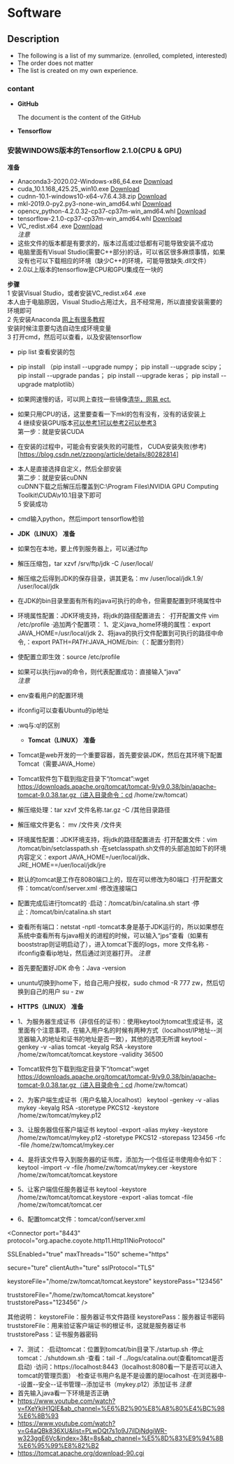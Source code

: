 # Software

## Description
- The following is a list of my summarize. (enrolled, completed, interested)
- The order does not matter
- The list is created on my own experience.

### contant

- **GitHub**
  
  The document is the content of the GitHub

- **Tensorflow**

### 安装WINDOWS版本的Tensorflow 2.1.0(CPU & GPU)  
**准备**
- Anaconda3-2020.02-Windows-x86_64.exe [Download](https://www.anaconda.com/distribution/)
- cuda_10.1.168_425.25_win10.exe [Download](https://developer.nvidia.com/cuda-toolkit-archive)
- cudnn-10.1-windows10-x64-v7.6.4.38.zip [Download](https://developer.nvidia.com/rdp/cudnn-download)
- mkl-2019.0-py2.py3-none-win_amd64.whl [Download](https://pypi.org/project/mkl/#files)
- opencv_python-4.2.0.32-cp37-cp37m-win_amd64.whl [Download](https://pypi.org/search/?q=opencv)
- tensorflow-2.1.0-cp37-cp37m-win_amd64.whl [Download](https://pypi.org/search/?q=tensorflow&o=)
- VC_redist.x64 .exe [Download](https://www.microsoft.com/zh-cn/download/confirmation.aspx?id=52685)  
*注意*
- 这些文件的版本都是有要求的，版本过高或过低都有可能导致安装不成功
- 电脑里面有Visual Studio(需要C++部分)的话，可以省区很多麻烦事情，如果没有也可以下载相应的环境（缺少C++的环境，可能导致缺失.dll文件）
- 2.0以上版本的tensorflow是CPU和GPU集成在一块的  

**步骤**  
   1 安装Visual Studio，或者安装VC_redist.x64 .exe   
  本人由于电脑原因，Visual Studio占用过大，且不经常用，所以直接安装需要的环境即可     
   2 先安装Anaconda [网上有很多教程](https://blog.csdn.net/u012318074/article/details/77075209)  
  安装时候注意要勾选自动生成环境变量    
   3 打开cmd，然后可以查看，以及安装tensorflow    
 - pip list 查看安装的包  
 - pip install （pip install --upgrade numpy；  pip install --upgrade scipy；  pip install --upgrade pandas；
  pip install --upgrade keras；  pip install --upgrade matplotlib）  
 - 如果网速慢的话，可以网上查找一些镜像[清华，网易 ect.](https://blog.csdn.net/lambert310/article/details/52412059)   
 - 如果只用CPU的话，这里要查看一下mkl的包有没有，没有的话安装上   
   4 继续安装GPU版本[可以参考1](https://blog.csdn.net/WWTOR/article/details/80603296)[可以参考2](https://www.cnblogs.com/sorex/p/7615185.html)[可以参考3](https://zhuanlan.zhihu.com/p/107683614)  
  第一步：就是安装CUDA    
 - 在安装的过程中，可能会有安装失败的可能性， CUDA安装失败(参考)[https://blog.csdn.net/zzpong/article/details/80282814]  
 - 本人是直接选择自定义，然后全部安装    
 第二步：就是安装cuDNN   
 cuDNN下载之后解压后覆盖到C:\Program Files\NVIDIA GPU Computing Toolkit\CUDA\v10.1目录下即可   
   5 安装成功  
 - cmd输入python，然后import tensorflow检验
  

- **JDK（LINUX）**
  **准备**
- 如果包在本地，要上传到服务器上，可以通过ftp
- 解压压缩包，tar xzvf /srv/ftp/jdk -C /user/local/
- 解压缩之后得到JDK的保存目录，讲其更名：mv /user/local/jdk.1.9/ /user/local/jdk
- 在JDK的bin目录里面有所有的java可执行的命令，但需要配置到环境属性中
- 环境属性配置：JDK环境支持，将jdk的路径配置进去：
  ·打开配置文件 vim /etc/profile
  ·追加两个配置项：
  1、定义java_home环境的属性：export JAVA_HOME=/usr/local/jdk
  2、将java的执行文件配置到可执行的路径中命令,：export PATH=$PATH:$JAVA_HOME/bin:（：配置分割符）
- 使配置立即生效：source /etc/profile
- 如果可以执行java的命令，则代表配置成功：直接输入“java”  
*注意*
- env查看用户的配置环境
- ifconfig可以查看Ubuntu的ip地址
- :wq与:q!的区别


  - **Tomcat（LINUX）**
  **准备**
- Tomcat是web开发的一个重要容器，首先要安装JDK，然后在其环境下配置Tomcat（需要JAVA_Home）
- Tomcat软件包下载到指定目录下“/tomcat”:wget https://downloads.apache.org/tomcat/tomcat-9/v9.0.38/bin/apache-tomcat-9.0.38.tar.gz（进入目录命令：cd /home/zw/tomcat）
- 解压缩处理：tar xzvf 文件名称.tar.gz -C /其他目录路径
- 解压缩文件更名： mv /文件夹 /文件夹
- 环境属性配置：JDK环境支持，将jdk的路径配置进去
  ·打开配置文件：vim /tomcat/bin/setclasspath.sh
  ·在setclasspath.sh文件的头部追加如下的环境内容定义：export JAVA_HOME=/uer/local/jdk、JRE_HOME==/uer/local/jdk/jre
- 默认的tomcat是工作在8080端口上的，现在可以修改为80端口
  ·打开配置文件：tomcat/conf/server.xml
  ·修改连接端口
- 配置完成后进行tomcat的
  ·启动：/tomcat/bin/catalina.sh start 
  ·停止：/tomcat/bin/catalina.sh start
- 查看所有端口：netstat -nptl
-tomcat本身是基于JDK运行的，所以如果想在系统中查看所有与java相关的进程的时候，可以输入“jps”查看（如果有booststrap则证明启动了），进入tomcat下面的logs，more 文件名称
-ifconfig查看ip地址，然后通过浏览器打开。
*注意*
- 首先要配置好JDK 命令：Java -version
- ununtu切换到home下，给自己用户授权，sudo chmod -R 777 zw，然后切换到自己的用户 su - zw


- **HTTPS（LINUX）**
  **准备**
- 1、为服务器生成证书（非信任的证书）：使用keytool为tomcat生成证书，这里面有个注意事项，在输入用户名的时候有两种方式（localhost/IP地址--浏览器输入的地址和证书的地址是否一致），其他的选项无所谓
keytool -genkey -v -alias tomcat -keyalg RSA -keystore /home/zw/tomcat/tomcat.keystore -validity 36500
- Tomcat软件包下载到指定目录下“/tomcat”:wget https://downloads.apache.org/tomcat/tomcat-9/v9.0.38/bin/apache-tomcat-9.0.38.tar.gz（进入目录命令：cd /home/zw/tomcat）
- 2、为客户端生成证书（用户名输入localhost）
keytool -genkey -v -alias mykey -keyalg RSA -storetype PKCS12 -keystore /home/zw/tomcat/mykey.p12
- 3、让服务器信任客户端证书
keytool -export -alias mykey -keystore /home/zw/tomcat/mykey.p12 -storetype PKCS12 -storepass 123456 -rfc -file /home/zw/tomcat/mykey.cer
- 4、是将该文件导入到服务器的证书库，添加为一个信任证书使用命令如下：
keytool -import -v -file /home/zw/tomcat/mykey.cer -keystore /home/zw/tomcat/tomcat.keystore
- 5、让客户端信任服务器证书
keytool -keystore /home/zw/tomcat/tomcat.keystore -export -alias tomcat -file /home/zw/tomcat/tomcat.cer
- 6、配置tomcat文件：tomcat/conf/server.xml

<Connector port="8443" protocol="org.apache.coyote.http11.Http11NioProtocol"

 SSLEnabled="true" maxThreads="150" scheme="https"

 secure="ture" clientAuth="ture" sslProtocol="TLS"

 keystoreFile="/home/zw/tomcat/tomcat.keystore" keystorePass="123456"

 truststoreFile="/home/zw/tomcat/tomcat.keystore" truststorePass="123456"     />

其他说明：
keystoreFile：服务器证书文件路径
keystorePass：服务器证书密码
truststoreFile：用来验证客户端证书的根证书，这就是服务器证书
truststorePass：证书服务器密码
- 7、测试：
  ·启动tomcat：位置到tomcat/bin目录下./startup.sh
  ·停止tomcat：./shutdown.sh
  ·查看：tail -f ../logs/catalina.out(查看tomcat是否启动)
  ·访问：https://localhost:8443（localhost:8080看一下是否可以进入tomcat的管理页面）
  ·检查证书用户名是不是设置的是localhost
  ·在浏览器中--设置--安全--证书管理--添加证书（mykey.p12）添加证书
*注意*
- 首先输入java看一下环境是否正确
- https://www.youtube.com/watch?v=fXeYkiH1QIE&ab_channel=%E6%B2%90%E8%A8%80%E4%BC%98%E6%8B%93
- https://www.youtube.com/watch?v=G4aQBk836XU&list=PLwDQt7s1o9J7ilDjNdgiWR-w323ggE6Vc&index=3&t=8s&ab_channel=%E5%8D%83%E9%94%8B%E6%95%99%E8%82%B2
- https://tomcat.apache.org/download-90.cgi
